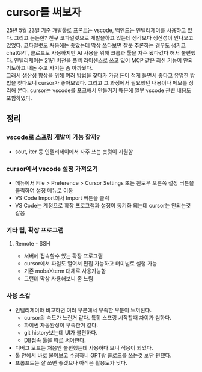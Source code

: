 # cursor를 써보자

25년 5월 23일 기준 개발툴로 프론트는 vscode, 백엔드는 인텔리제이를 사용하고 있다. 그리고 든든한? 친구 코파일럿으로 개발을하고 있는데 생각보다 생산성이 안나오고 있었다. 코파일럿도 처음에는 좋았는데 막상 쓰다보면 잘못 추론하는 경우도 생기고 chatGPT, 클로드도 사용하지만 AI 사용을 위해 크롬과 툴을 자주 왔다갔다 해서 불편했다. 인텔리제이는 21년 버전을 폴백 라이센스로 쓰고 있어 MCP 같은 최신 기능이 안되기도하고 내돈 주고 사기는 좀 아까웠다.  
그래서 생산성 향상을 위해 여러 방법을 찾다가 가장 돈이 적게 들면서 좋다고 유명한 방법을 찾다보니 cursor가 좋아보였다. 그리고 그 과정에서 필요했던 내용이나 메모를 정리해 본다. cursor는 vscode를 포크해서 만들거기 때문에 일부 vscode 관련 내용도 포함하였다.

## 정리

### vscode로 스프링 개발이 가능 할까?

- sout, iter 등 인텔리제이에서 자주 쓰는 숏컷이 지원함

### cursor에서 vscode 설정 가져오기

- 메뉴에서 File > Preference > Cursor Settings 또든 윈도우 오른쪽 설정 버튼을 클릭하여 설정 메뉴로 이동
- VS Code Import에서 Import 버튼을 클릭
- VS Code는 계정으로 확장 프로그램과 설정이 동기화 되는데 cursor는 안되는것 같음

### 기타 팁, 확장 프로그램

1. Remote - SSH

    - 서버에 접속할수 있는 확장 프로그램
    - cursor에서 파일도 열어서 편집 가능하고 터미널로 실행 가능
    - 기존 mobaXterm 대체로 사용가능함
    - 그런데 막상 사용해보니 좀 느림

### 사용 소감

- 인텔리제이와 비교하면 여러 부분에서 부족한 부분이 느껴진다.
  - cursor의 속도가 느린거 같다. 특히 스프링 시작할때 차이가 심하다.
  - 파이썬 자동완성이 부족한거 같다.
  - git history보는데 UI가 불편하다.
  - DB접속 툴을 따로 써야한다.
- 디버그 모드는 처음엔 불편했는데 사용하다 보니 적응이 되었다.
- 툴 안에서 바로 물어보고 수정하니 GPT랑 클로드를 쓰는것 보단 편했다.
- 프롬프트는 잘 쓰면 좋겠으나 아직은 활용도가 낮다.

